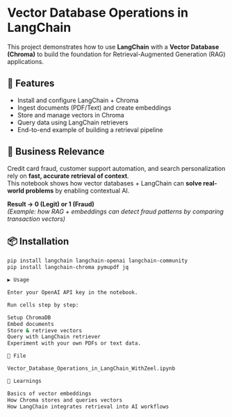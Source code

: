 
# Vector Database Operations in LangChain

This project demonstrates how to use **LangChain** with a **Vector Database (Chroma)** to build the foundation for Retrieval-Augmented Generation (RAG) applications.  

## 🚀 Features
- Install and configure LangChain + Chroma
- Ingest documents (PDF/Text) and create embeddings
- Store and manage vectors in Chroma
- Query data using LangChain retrievers
- End-to-end example of building a retrieval pipeline

## 🔑 Business Relevance
Credit card fraud, customer support automation, and search personalization rely on **fast, accurate retrieval of context**.  
This notebook shows how vector databases + LangChain can **solve real-world problems** by enabling contextual AI.

**Result → 0 (Legit) or 1 (Fraud)**  
*(Example: how RAG + embeddings can detect fraud patterns by comparing transaction vectors)*

## 📦 Installation
```bash
pip install langchain langchain-openai langchain-community
pip install langchain-chroma pymupdf jq

▶️ Usage

Enter your OpenAI API key in the notebook.

Run cells step by step:

Setup ChromaDB
Embed documents
Store & retrieve vectors
Query with LangChain retriever
Experiment with your own PDFs or text data.

📂 File

Vector_Database_Operations_in_LangChain_WithZeel.ipynb

🧠 Learnings

Basics of vector embeddings
How Chroma stores and queries vectors
How LangChain integrates retrieval into AI workflows
